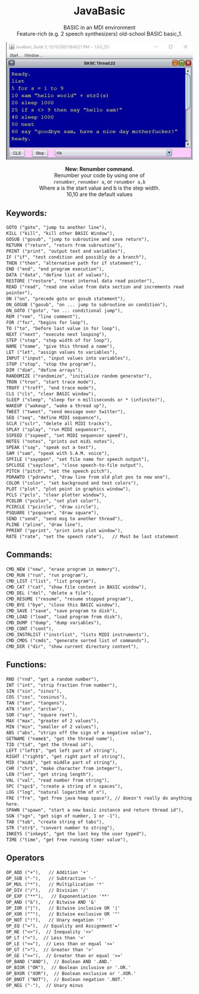<div align="center">

# JavaBasic
BASIC in an MDI environment<br>
Feature-rich (e.g. 2 speech synthesizers) old-school BASIC basic_1.


![Alt text](javabasic.jpg?raw=true "Title")

**New: Renumber command.**<br>
Renumber your code by using one of<br> `renumber`, `renumber a`, or `renumber a,b`<br>
Where a is the start value and b is the step width.<br>
10,10 are the default values

</div>

Keywords:
--------
    GOTO ("goto", "jump to another line"),
    KILL ("kill", "kill other BASIC Window"),
    GOSUB ("gosub", "jump to subroutine and save return"),
    RETURN ("return", "return from subroutine"),
    PRINT ("print", "output text and variables"),
    IF ("if", "test condition and possibly do a branch"),
    THEN ("then", "alternative path for if statement"),
    END ("end", "end program execution"),
    DATA ("data", "define list of values"),
    RESTORE ("restore", "reset internal data read pointer"),
    READ ("read", "read one value from data section and increments read pointer"),
    ON ("on", "precede goto or gosub statement"),
    ON_GOSUB ("gosub", "on ... jump to subroutine on condition"),
    ON_GOTO ("goto", "on ... conditional jump"),
    REM ("rem", "line comment"),
    FOR ("for", "begins for loop"),
    TO ("to", "before last value in for loop"),
    NEXT ("next", "execute next looping"),
    STEP ("step", "step width of for loop"),
    NAME ("name", "give this thread a name"),
    LET ("let", "assign values to variables"),
    INPUT ("input", "input values into variables"),
    STOP ("stop", "stop the program"),
    DIM ("dim", "define arrays"),
    RANDOMIZE ("randomize", "initialize random generator"),
    TRON ("tron", "start trace mode"),
    TROFF ("troff", "end trace mode"),
    CLS ("cls", "clear BASIC window"),
    SLEEP ("sleep", "sleep for n milliseconds or * (infinite)"),
    WAKEUP ("wakeup", "wake a thread up"),
    TWEET ("tweet", "send message over twitter"),
    SEQ ("seq", "define MIDI sequence"),
    SCLR ("sclr", "delete all MIDI tracks"),
    SPLAY ("splay", "run MIDI sequencer"),
    SSPEED ("sspeed", "set MIDI sequencer speed"),
    NOTES ("notes", "prints out midi notes"),
    SPEAK ("say", "speak out a text"),
    SAM ("sam", "speak with S.A.M. voice"),
    SPFILE ("sayopen", "set file name for speech output"),
    SPCLOSE ("sayclose", "close speech-to-file output"),
    PITCH ("pitch", "set the speech pitch"),
    PDRAWTO ("pdrawto", "draw line from old plot pos to new one"),
    COLOR ("color", "set background and text colors"),
    PLOT ("plot", "plot point in graphics window"),
    PCLS ("pcls", "clear plotter window"),
    PCOLOR ("pcolor", "set plot color"),
    PCIRCLE ("pcircle", "draw circle"),
    PSQUARE ("psquare", "draw square"),
    SEND ("send", "send msg to another thread"),
    PLINE ("pline", "draw line"),
    PPRINT ("pprint", "print into plot window"),
    RATE ("rate", "set the speech rate"),   // Must be last statement

Commands:
---------
    CMD_NEW ("new", "erase program in memory"),
    CMD_RUN ("run", "run program"),
    CMD_LIST ("list", "list program"),
    CMD_CAT ("cat", "show file content in BASIC window"),
    CMD_DEL ("del", "delete a file"),
    CMD_RESUME ("resume", "resume stopped program"),
    CMD_BYE ("bye", "close this BASIC window"),
    CMD_SAVE ("save", "save program to disk"),
    CMD_LOAD ("load", "load program from disk"),
    CMD_DUMP ("dump", "dump variables"),
    CMD_CONT ("cont"),
    CMD_INSTRLIST ("instrlist", "lists MIDI instruments"),
    CMD_CMDS ("cmds", "generate sorted list of commands"),
    CMD_DIR ("dir", "show current directory content"),

Functions:
----------
    RND ("rnd", "get a random number"),
    INT ("int", "strip fraction from number"),
    SIN ("sin", "sinus"),
    COS ("cos", "cosinus"),
    TAN ("tan", "tangens"),
    ATN ("atn", "arctan"),
    SQR ("sqr", "square root"),
    MAX ("max", "greater of 2 values"),
    MIN ("min", "smaller of 2 values"),
    ABS ("abs", "strips off the sign of a negative value"),
    GETNAME ("name$", "get the thread name"),
    TID ("tid", "get the thread id"),
    LEFT ("left$", "get left part of string"),
    RIGHT ("right$", "get right part of string"),
    MID ("mid$", "get middle part of string"),
    CHR ("chr$", "make character from integer"),
    LEN ("len", "get string length"),
    VAL ("val", "read number from string"),
    SPC ("spc$", "create a string of n spaces"),
    LOG ("log", "natural logarithm of n"),
    FRE ("fre", "get free java heap space"), // doesn't really do anything here.
    SPAWN ("spawn", "start a new basic instance and return thread id"),
    SGN ("sgn", "get sign of number, 1 or -1"),
    TAB ("tab", "create string of tabs"),
    STR ("str$", "convert number to string"),
    INKEYS ("inkey$", "get the last key the user typed"),
    TIME ("time", "get free running timer value"),

Operators
---------
    OP_ADD ("+"),   // Addition '+'
    OP_SUB ("-"),   // Subtraction '-'
    OP_MUL ("*"),   // Multiplication '*'
    OP_DIV ("/"),   // Division '/'
    OP_EXP ("**"),   // Exponentiation '**'
    OP_AND ("&"),   // Bitwise AND '&'
    OP_IOR ("|"),   // Bitwise inclusive OR '|'
    OP_XOR ("^"),   // Bitwise exclusive OR '^'
    OP_NOT ("!"),   // Unary negation '!'
    OP_EQ ("="),  // Equality and Assignment'='
    OP_NE ("<>"),  // Inequality '<>'
    OP_LT ("<"),  // Less than '<'
    OP_LE ("<="),  // Less than or equal '<='
    OP_GT (">"),  // Greater than '>'
    OP_GE (">="),  // Greater than or equal '>='
    OP_BAND ("AND"),  // Boolean AND '.AND.'
    OP_BIOR ("OR"),  // Boolean inclusive or '.OR.'
    OP_BXOR ("XOR"),  // Boolean exclusive or '.XOR.'
    OP_BNOT ("NOT"),  // Boolean negation '.NOT.'
    OP_NEG ("-"),  // Unary minus

